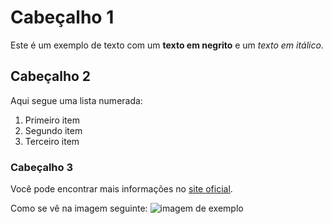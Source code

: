 # Cabeçalho 1
Este é um exemplo de texto com um **texto em negrito** e um *texto em itálico*.

## Cabeçalho 2
Aqui segue uma lista numerada:
1. Primeiro item
2. Segundo item
3. Terceiro item

### Cabeçalho 3
Você pode encontrar mais informações no [site oficial](http://www.exemplo.com).

Como se vê na imagem seguinte: ![imagem de exemplo](http://www.exemplo.com/imagem.jpg)
